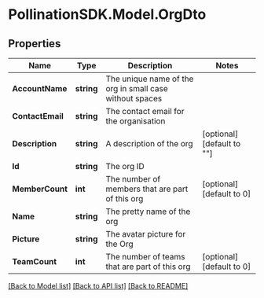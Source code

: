 
# PollinationSDK.Model.OrgDto

## Properties

Name | Type | Description | Notes
------------ | ------------- | ------------- | -------------
**AccountName** | **string** | The unique name of the org in small case without spaces | 
**ContactEmail** | **string** | The contact email for the organisation | 
**Description** | **string** | A description of the org | [optional] [default to ""]
**Id** | **string** | The org ID | 
**MemberCount** | **int** | The number of members that are part of this org | [optional] [default to 0]
**Name** | **string** | The pretty name of the org | 
**Picture** | **string** | The avatar picture for the Org | 
**TeamCount** | **int** | The number of teams that are part of this org | [optional] [default to 0]

[[Back to Model list]](../README.md#documentation-for-models)
[[Back to API list]](../README.md#documentation-for-api-endpoints)
[[Back to README]](../README.md)

